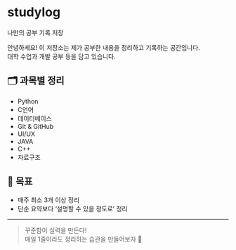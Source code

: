 # studylog
나만의 공부 기록 저장

안녕하세요! 이 저장소는 제가 공부한 내용을 정리하고 기록하는 공간입니다.  
대학 수업과 개발 공부 등을  담고 있습니다.

## 🗂️ 과목별 정리
- Python
- C언어
- 데이터베이스
- Git & GitHub
- UI/UX
- JAVA
- C++
- 자료구조

## 🎯 목표
- 매주 최소 3개 이상 정리
- 단순 요약보다 ‘설명할 수 있을 정도로’ 정리

---

> 꾸준함이 실력을 만든다!  
> 매일 1줄이라도 정리하는 습관을 만들어보자 💪
